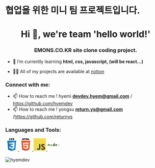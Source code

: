 # 협업을 위한 미니 팀 프로젝트입니다.


<h1 align="center">Hi 👋, we're team 'hello world!'</h1>
<h3 align="center">EMONS.CO.KR site clone coding project.</h3>

- 🌱 I’m currently learning **html, css, javascript, (will be react...)**

- 👨‍💻 All of my projects are available at [notion](https://concrete-scallion-31d.notion.site/EMONS-CLONE-PROJECT-460d3f7690a24e5faeca3878c38cdc92)


<h3 align="left">Connect with me:</h3>
<p align="left">

- 📫 How to reach me ! hyemi **devdev.hyem@gmail.com** / https://github.com/hyemdev
- 📫 How to reach me ! yongsu **return.ys@gmail.com** /https://github.com/returnys

</p>

<h3 align="left">Languages and Tools:</h3>
<p align="left"> <a href="https://www.w3schools.com/css/" target="_blank" rel="noreferrer"> <img src="https://raw.githubusercontent.com/devicons/devicon/master/icons/css3/css3-original-wordmark.svg" alt="css3" width="40" height="40"/> </a> <a href="https://www.w3.org/html/" target="_blank" rel="noreferrer"> <img src="https://raw.githubusercontent.com/devicons/devicon/master/icons/html5/html5-original-wordmark.svg" alt="html5" width="40" height="40"/> </a> <a href="https://developer.mozilla.org/en-US/docs/Web/JavaScript" target="_blank" rel="noreferrer"> <img src="https://raw.githubusercontent.com/devicons/devicon/master/icons/javascript/javascript-original.svg" alt="javascript" width="40" height="40"/> </a> <a href="https://nodejs.org" target="_blank" rel="noreferrer"> <img src="https://raw.githubusercontent.com/devicons/devicon/master/icons/nodejs/nodejs-original-wordmark.svg" alt="nodejs" width="40" height="40"/> </a> </p>

<p><img align="center" src="https://github-readme-stats.vercel.app/api/top-langs?username=hyemdev&show_icons=true&locale=en&layout=compact" alt="hyemdev" /></p>

